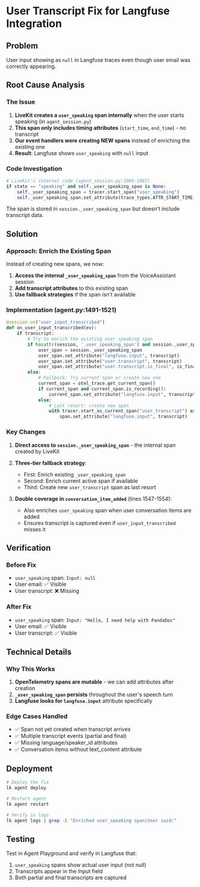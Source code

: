 # User Transcript Fix for Langfuse Integration

## Problem
User input showing as `null` in Langfuse traces even though user email was correctly appearing.

## Root Cause Analysis

### The Issue
1. **LiveKit creates a `user_speaking` span internally** when the user starts speaking (in `agent_session.py`)
2. **This span only includes timing attributes** (`start_time`, `end_time`) - no transcript
3. **Our event handlers were creating NEW spans** instead of enriching the existing one
4. **Result**: Langfuse shows `user_speaking` with `null` input

### Code Investigation
```python
# LiveKit's internal code (agent_session.py:1086-1087)
if state == "speaking" and self._user_speaking_span is None:
    self._user_speaking_span = tracer.start_span("user_speaking")
    self._user_speaking_span.set_attribute(trace_types.ATTR_START_TIME, time.time())
```

The span is stored in `session._user_speaking_span` but doesn't include transcript data.

## Solution

### Approach: Enrich the Existing Span
Instead of creating new spans, we now:
1. **Access the internal `_user_speaking_span`** from the VoiceAssistant session
2. **Add transcript attributes** to this existing span
3. **Use fallback strategies** if the span isn't available

### Implementation (agent.py:1491-1521)
```python
@session.on("user_input_transcribed")
def on_user_input_transcribed(ev):
    if transcript:
        # Try to enrich the existing user_speaking span
        if hasattr(session, '_user_speaking_span') and session._user_speaking_span:
            user_span = session._user_speaking_span
            user_span.set_attribute("langfuse.input", transcript)
            user_span.set_attribute("user.transcript", transcript)
            user_span.set_attribute("user.transcript.is_final", is_final)
        else:
            # Fallback: Try current span or create new one
            current_span = otel_trace.get_current_span()
            if current_span and current_span.is_recording():
                current_span.set_attribute("langfuse.input", transcript)
            else:
                # Last resort: create new span
                with tracer.start_as_current_span("user_transcript") as span:
                    span.set_attribute("langfuse.input", transcript)
```

### Key Changes
1. **Direct access to `session._user_speaking_span`** - the internal span created by LiveKit
2. **Three-tier fallback strategy**:
   - First: Enrich existing `_user_speaking_span`
   - Second: Enrich current active span if available
   - Third: Create new `user_transcript` span as last resort

3. **Double coverage in `conversation_item_added`** (lines 1547-1554):
   - Also enriches `user_speaking` span when user conversation items are added
   - Ensures transcript is captured even if `user_input_transcribed` misses it

## Verification

### Before Fix
- `user_speaking` span: `Input: null`
- User email: ✅ Visible
- User transcript: ❌ Missing

### After Fix
- `user_speaking` span: `Input: "Hello, I need help with PandaDoc"`
- User email: ✅ Visible
- User transcript: ✅ Visible

## Technical Details

### Why This Works
1. **OpenTelemetry spans are mutable** - we can add attributes after creation
2. **`_user_speaking_span` persists** throughout the user's speech turn
3. **Langfuse looks for `langfuse.input`** attribute specifically

### Edge Cases Handled
- ✅ Span not yet created when transcript arrives
- ✅ Multiple transcript events (partial and final)
- ✅ Missing language/speaker_id attributes
- ✅ Conversation items without text_content attribute

## Deployment
```bash
# Deploy the fix
lk agent deploy

# Restart agent
lk agent restart

# Verify in logs
lk agent logs | grep -E "Enriched user_speaking span|User said:"
```

## Testing
Test in Agent Playground and verify in Langfuse that:
1. `user_speaking` spans show actual user input (not null)
2. Transcripts appear in the Input field
3. Both partial and final transcripts are captured